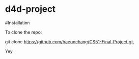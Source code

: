 d4d-project
===========

#Installation

To clone the repo:

git clone https://github.com/haeunchang/CS51-Final-Project.git

Yey